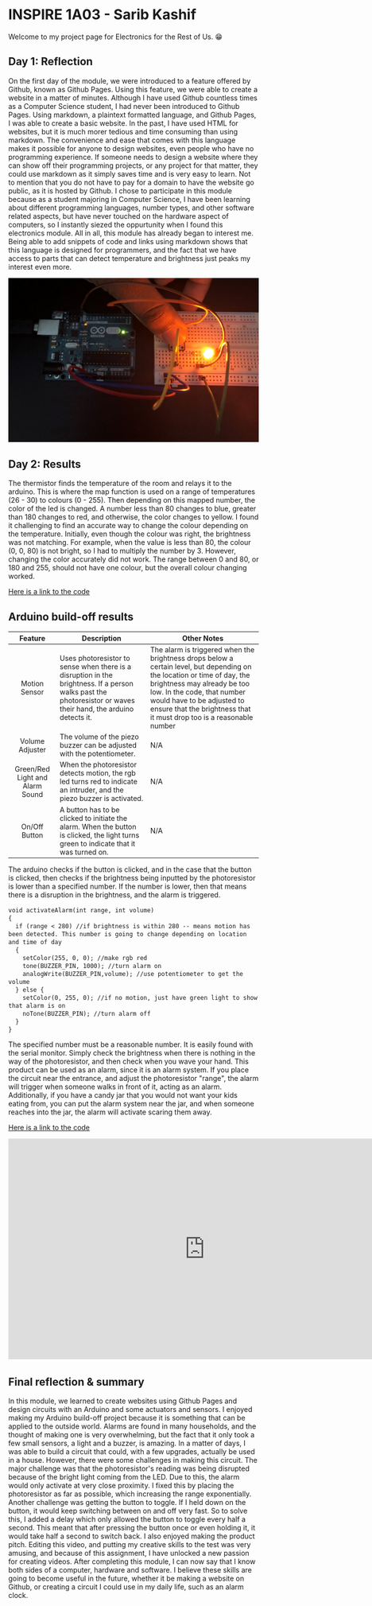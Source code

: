 # INSPIRE 1A03 - Sarib Kashif
<!--
Welcome to your project page for Electronics for the Rest of Us. You'll use this page to describe and showcase your work throughout the module. 
A place for each deliverable has been created below for you in this markdown document. 
Note that comments (such as this) will not appear in the final markdown document (which you can view with the "Preview" button).
-->
Welcome to my project page for Electronics for the Rest of Us. :grin:

## Day 1: Reflection
<!--
In this section, provide a ~250 word reflection on your first day of the module, and discuss why you're interested in this module and what you hope to take away from it.

You're also asked to insert a photo that represents your accomplishments on your first day. 
- Take a photo of you working or one of your circuits and upload it to the /docs/images/ folder of this repository. 
- Then, insert your photo into your document by modifying the markdown example that has been inserted below.
-->
On the first day of the module, we were introduced to a feature offered by Github, known as Github Pages. Using this feature, we were able to create a website in a matter of minutes. Although I have used Github countless times as a Computer Science student, I had never been introduced to Github Pages. Using markdown, a plaintext formatted language, and Github Pages, I was able to create a basic website. In the past, I have used HTML for websites, but it is much morer tedious and time consuming than using markdown. The convenience and ease that comes with this language makes it possible for anyone to design websites, even people who have no programming experience. If someone needs to design a website where they can show off their programming projects, or any project for that matter, they could use markdown as it simply saves time and is very easy to learn. Not to mention that you do not have to pay for a domain to have the website go public, as it is hosted by Github. I chose to participate in this module because as a student majoring in Computer Science, I have been learning about different programming languages, number types, and other software related aspects, but have never touched on the hardware aspect of computers, so I instantly siezed the oppurtunity when I found this electronics module. All in all, this module has already began to interest me. Being able to add snippets of code and links using markdown shows that this language is designed for programmers, and the fact that we have access to parts that can detect temperature and brightness just peaks my interest even more. 

<!--
Inserting an image takes the form: 
![image alt text](url/to/photo "Logo Title Text")
See the following webpage for more information: https://github.com/adam-p/markdown-here/wiki/Markdown-Cheatsheet#images
Replace the elements below to insert your picture.
--> 
![Button Circuit](images/button-circuit.JPG "This is the Button Circuit!")

## Day 2: Results
<!--
Upload your fully-commented Arduino sketch from your final Day 2 build task--a thermometer connected to an RDB LED--into your GitHub repository.
Provide a short (~150 words) summary of your work on this circuit:
- How does your device work?
- What was challenging? 
- What worked? What didn't? 
- Be sure to link to your code (in your GitHub repository) in the text of your response.
-->
The thermistor finds the temperature of the room and relays it to the arduino. This is where the map function is used on a range of temperatures (26 - 30) to colours (0 - 255). Then depending on this mapped number, the color of the led is changed. A number less than 80 changes to blue, greater than 180 changes to red, and otherwise, the color changes to yellow. I found it challenging to find an accurate way to change the colour depending on the temperature. Initially, even though the colour was right, the brightness was not matching. For example, when the value is less than 80, the colour (0, 0, 80) is not bright, so I had to multiply the number by 3. However, changing the color accurately did not work. The range between 0 and 80, or 180 and 255, should not have one colour, but the overall colour changing worked.

[Here is a link to the code](https://github.com/inspire-1a03/intersession-2020-SaribK/blob/master/Thermistor_with_RGB_LED.ino)

## Arduino build-off results
<!--
Upload your fully-commented Arduino sketch from the final product of your Arduino build-off into the top-level of your module GitHub repository.
In ~300 words, provide a final device description and product pitch: 
- What does it do? Use a table (created in markdown) to list and describe the features. You can use the template provided below. 
- Describe briefly how it works.
- How could it be used in everyday life (or maybe just in rare cases)? 
- Be sure to link to your code (in your GitHub repository) in the text of your response.
- Include a snippet of code using the ``` ``` characters to display the code properly. 
Finally, record a short (30 second) video of a 'product pitch' for your device. 
- Upload the video to Youtube, and use the sample code below to embed your video.
-->


<!--
Below is a general markdown table template. 
You can find more information at these links: 
- https://github.com/adam-p/markdown-here/wiki/Markdown-Cheatsheet#tables

-->
| Feature                              | Description | Other Notes |
|:---------:                           |-------------|-------------|
| Motion Sensor                        | Uses photoresistor to sense when there is a disruption in the brightness. If a person walks past the photoresistor or waves their hand, the arduino detects it.          | The alarm is triggered when the brightness drops below a certain level, but depending on the location or time of day, the brightness may already be too low. In the code, that number would have to be adjusted to ensure that the brightness that it must drop too is a reasonable number             |
| Volume Adjuster                      | The volume of the piezo buzzer can be adjusted with the potentiometer.                                                                                                       | N/A            |
| Green/Red Light and Alarm Sound      | When the photoresistor detects motion, the rgb led turns red to indicate an intruder, and the piezo buzzer is activated.                                                    | N/A            |
| On/Off Button                        | A button has to be clicked to initiate the alarm. When the button is clicked, the light turns green to indicate that it was turned on.             | N/A            |

The arduino checks if the button is clicked, and in the case that the button is clicked, then checks if the brightness being inputted by the photoresistor is lower than a specified number. If the number is lower, then that means there is a disruption in the brightness, and the alarm is triggered. 

``` 
void activateAlarm(int range, int volume)
{
  if (range < 280) //if brightness is within 280 -- means motion has been detected. This number is going to change depending on location and time of day
  {
    setColor(255, 0, 0); //make rgb red
    tone(BUZZER_PIN, 1000); //turn alarm on
    analogWrite(BUZZER_PIN,volume); //use potentiometer to get the volume
  } else {
    setColor(0, 255, 0); //if no motion, just have green light to show that alarm is on
    noTone(BUZZER_PIN); //turn alarm off
  }
} 
```

The specified number must be a reasonable number. It is easily found with the serial monitor. Simply check the brightness when there is nothing in the way of the photoresistor, and then check when you wave your hand. This product can be used as an alarm, since it is an alarm system. If you place the circuit near the entrance, and adjust the photoresistor "range", the alarm will trigger when someone walks in front of it, acting as an alarm. Additionally, if you have a candy jar that you would not want your kids eating from, you can put the alarm system near the jar, and when someone reaches into the jar, the alarm will activate scaring them away. 

[Here is a link to the code](https://github.com/inspire-1a03/intersession-2020-SaribK/blob/master/Final_ProjectV2.ino)

<!--
Below is an example of embedding a YouTube video in a markdown document for use in GitHub pages. 
Note that this video won't show when previewing the document in GitHub--it only works on the GitHub pages webpage. 
- Once your YouTube video is uploaded, right click and select ```<> Copy embed code```. 
- You can paste this code directly into your markdown document. 
- Note that you may want to adjust the width and height parameters to make it fit well in your webpage
-->

<iframe width="789" height="444" src="https://www.youtube.com/embed/watch?v=HDPT9wEdrEg" frameborder="0" allow="accelerometer; autoplay; encrypted-media; gyroscope; picture-in-picture" allowfullscreen></iframe>


## Final reflection & summary
<!--
In ~300 words:
- Summarize your experience in this module. What you learned, what you liked, what you found challenging.
- Reflect upon your learning and its relevance in your life.
-->

In this module, we learned to create websites using Github Pages and design circuits with an Arduino and some actuators and sensors. I enjoyed making my Arduino build-off project because it is something that can be applied to the outside world. Alarms are found in many households, and the thought of making one is very overwhelming, but the fact that it only took a few small sensors, a light and a buzzer, is amazing. In a matter of days, I was able to build a circuit that could, with a few upgrades, actually be used in a house. However, there were some challenges in making this circuit. The major challenge was that the photoresistor's reading was being disrupted because of the bright light coming from the LED. Due to this, the alarm would only activate at very close proximity. I fixed this by placing the photoresistor as far as possible, which increasing the range exponentially. Another challenge was getting the button to toggle. If I held down on the button, it would keep switching between on and off very fast. So to solve this, I added a delay which only allowed the button to toggle every half a second. This meant that after pressing the button once or even holding it, it would take half a second to switch back. I also enjoyed making the product pitch. Editing this video, and putting my creative skills to the test was very amusing, and because of this assignment, I have unlocked a new passion for creating videos. After completing this module, I can now say that I know both sides of a computer, hardware and software. I believe these skills are going to become useful in the future, whether it be making a website on Github, or creating a circuit I could use in my daily life, such as an alarm clock. 
